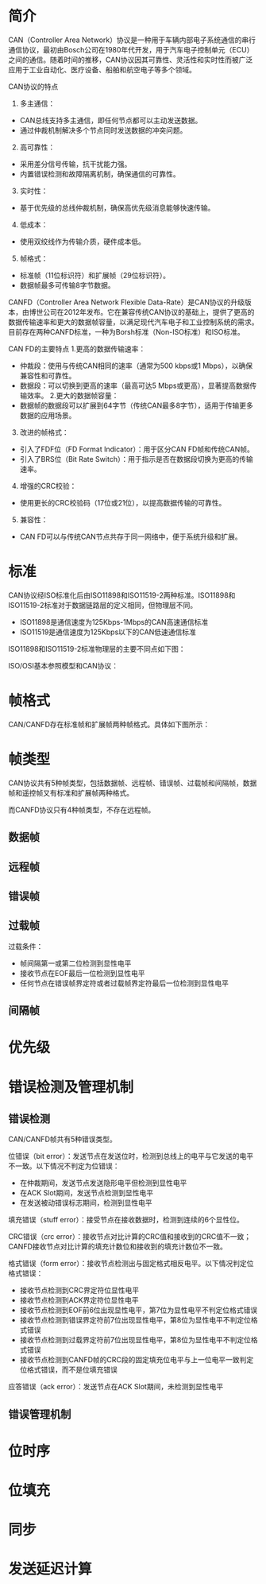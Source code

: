 # 简介

CAN（Controller Area Network）协议是一种用于车辆内部电子系统通信的串行通信协议，最初由Bosch公司在1980年代开发，用于汽车电子控制单元（ECU）之间的通信。随着时间的推移，CAN协议因其可靠性、灵活性和实时性而被广泛应用于工业自动化、医疗设备、船舶和航空电子等多个领域。

CAN协议的特点
1. 多主通信：
- CAN总线支持多主通信，即任何节点都可以主动发送数据。
- 通过仲裁机制解决多个节点同时发送数据的冲突问题。
2. 高可靠性：
- 采用差分信号传输，抗干扰能力强。
- 内置错误检测和故障隔离机制，确保通信的可靠性。
3. 实时性：
- 基于优先级的总线仲裁机制，确保高优先级消息能够快速传输。
4. 低成本：
- 使用双绞线作为传输介质，硬件成本低。
5. 帧格式：
- 标准帧（11位标识符）和扩展帧（29位标识符）。
- 数据帧最多可传输8字节数据。

CANFD（Controller Area Network Flexible Data-Rate）是CAN协议的升级版本，由博世公司在2012年发布。它在兼容传统CAN协议的基础上，提供了更高的数据传输速率和更大的数据帧容量，以满足现代汽车电子和工业控制系统的需求。目前存在两种CANFD标准，一种为Borsh标准（Non-ISO标准）和ISO标准。

CAN FD的主要特点
1.更高的数据传输速率：
- 仲裁段：使用与传统CAN相同的速率（通常为500 kbps或1 Mbps），以确保兼容性和可靠性。
- 数据段：可以切换到更高的速率（最高可达5 Mbps或更高），显著提高数据传输效率。
2.更大的数据帧容量：
- 数据帧的数据段可以扩展到64字节（传统CAN最多8字节），适用于传输更多数据的应用场景。
3. 改进的帧格式：
- 引入了FDF位（FD Format Indicator）：用于区分CAN FD帧和传统CAN帧。
- 引入了BRS位（Bit Rate Switch）：用于指示是否在数据段切换为更高的传输速率。
4. 增强的CRC校验：
- 使用更长的CRC校验码（17位或21位），以提高数据传输的可靠性。
5. 兼容性：
- CAN FD可以与传统CAN节点共存于同一网络中，便于系统升级和扩展。

# 标准

CAN协议经ISO标准化后由ISO11898和ISO11519-2两种标准。ISO11898和ISO11519-2标准对于数据链路层的定义相同，但物理层不同。

- ISO11898是通信速度为125Kbps-1Mbps的CAN高速通信标准
- ISO11519是通信速度为125Kbps以下的CAN低速通信标准

ISO11898和ISO11519-2标准物理层的主要不同点如下图：


ISO/OSI基本参照模型和CAN协议：


# 帧格式

CAN/CANFD存在标准帧和扩展帧两种帧格式。具体如下图所示：


# 帧类型

CAN协议共有5种帧类型，包括数据帧、远程帧、错误帧、过载帧和间隔帧，数据帧和遥控帧又有标准和扩展帧两种格式。

而CANFD协议只有4种帧类型，不存在远程帧。

## 数据帧

## 远程帧

## 错误帧

## 过载帧

过载条件：
- 帧间隔第一或第二位检测到显性电平
- 接收节点在EOF最后一位检测到显性电平
- 任何节点在错误帧界定符或者过载帧界定符最后一位检测到显性电平

## 间隔帧



# 优先级

# 错误检测及管理机制

## 错误检测

CAN/CANFD帧共有5种错误类型。

位错误（bit error）：发送节点在发送位时，检测到总线上的电平与它发送的电平不一致。以下情况不判定为位错误：
- 在仲裁期间，发送节点发送隐形电平但检测到显性电平
- 在ACK Slot期间，发送节点检测到显性电平
- 在发送被动错误标志期间，检测到显性电平

填充错误（stuff error）：接受节点在接收数据时，检测到连续的6个显性位。

CRC错误（crc error）：接收节点对比计算的CRC值和接收到的CRC值不一致；CANFD接收节点对比计算的填充计数位和接收到的填充计数位不一致。

格式错误（form error）：接收节点检测出与固定格式相反电平。以下情况判定位格式错误：
- 接收节点检测到CRC界定符位显性电平
- 接收节点检测到ACK界定符位显性电平
- 接收节点检测到EOF前6位出现显性电平，第7位为显性电平不判定位格式错误
- 接收节点检测到错误界定符前7位出现显性电平，第8位为显性电平不判定位格式错误
- 接收节点检测到过载界定符前7位出现显性电平，第8位为显性电平不判定位格式错误
- 接收节点检测到CANFD帧的CRC段的固定填充位电平与上一位电平一致判定位格式错误，而不是位填充错误

应答错误（ack error）：发送节点在ACK Slot期间，未检测到显性电平

## 错误管理机制

# 位时序

# 位填充

# 同步

# 发送延迟计算
